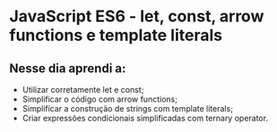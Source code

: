 # JavaScript ES6 - let, const, arrow functions e template literals

## Nesse dia aprendi a:

* Utilizar corretamente let e const;
* Simplificar o código com arrow functions;
* Simplificar a construção de strings com template literals;
* Criar expressões condicionais simplificadas com ternary operator.